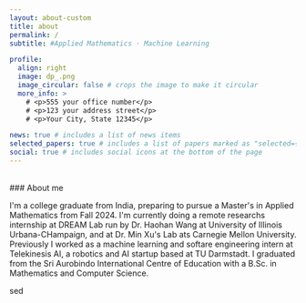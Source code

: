 ```yaml
---
layout: about-custom
title: about
permalink: /
subtitle: #Applied Mathematics · Machine Learning

profile:
  align: right
  image: dp_.png
  image_circular: false # crops the image to make it circular
  more_info: >
    # <p>555 your office number</p>
    # <p>123 your address street</p>
    # <p>Your City, State 12345</p>

news: true # includes a list of news items
selected_papers: true # includes a list of papers marked as "selected={true}"
social: true # includes social icons at the bottom of the page
---
```

<br>
### About me <br>

I'm a college graduate from India, preparing to pursue a Master's in Applied Mathematics from Fall 2024. I'm currently doing a remote researchs internship at DREAM Lab run by Dr. Haohan Wang at University of Illinois Urbana-CHampaign, and at Dr. Min Xu's Lab ats Carnegie Mellon University. Previously I worked as a machine learning and softare engineering intern at Telekinesis AI, a robotics and AI startup based at TU Darmstadt. I graduated from the Sri Aurobindo International Centre of Education with a B.Sc. in Mathematics and Computer Science.

<!-- I’m a Masters student at Centrale Nantes studying Advanced Robotics. I work as a research assistant at Lab-V2 run by Dr. Paulo Shakarian at Arizona State University and at ARLIS at the University of Maryland. Previously I interned in Dr. Min Xu’s Lab at Carnegie Mellon University. I was very fortunate to be one of the early members of Telekinesis, a robotics and AI startup based at TU Darmstadt. I graduated from the Sri Aurobindo International Centre of Education with a B.Sc. in Computer Science, Math and Physics.

Vib. Write your biography here. Tell the world about yourself. Link to your favorite [subreddit](https://reddit.com). You can put a picture in, too. The code is already in, just name your picture `prof_pic.jpg` and put it in the `img/` folder.

Put your address / P.O. box / other info right below your picture. You casn also disable any of these elements by editing `profile` property of the YAML header of your `_pages/about.md`. Edit `_bibliography/papers.bib` and Jekyll will render your [publications page](/al-folio/publications/) automatically.

Link to your social media connections, too. This theme is set up to use [Font Awesome icons](https://fontawesome.com/) and [Academicons](https://jpswalsh.github.io/academicons/), like the ones below. Add your Facebook, Twitter, LinkedIn, Google Scholar, or just disable all of them. -->
sed